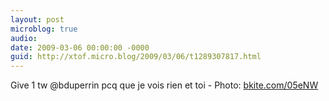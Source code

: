 ```yaml
---
layout: post
microblog: true
audio: 
date: 2009-03-06 00:00:00 -0000
guid: http://xtof.micro.blog/2009/03/06/t1289307817.html
---
```

Give 1 tw @bduperrin pcq que je vois rien et toi  - Photo: [bkite.com/05eNW](http://bkite.com/05eNW)
